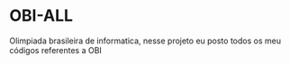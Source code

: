 # OBI-ALL
Olimpiada brasileira de informatica, nesse projeto eu posto todos os meu códigos referentes a OBI
